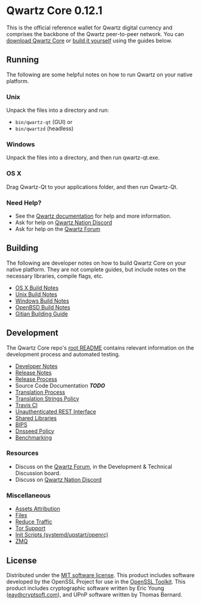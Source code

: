 Qwartz Core 0.12.1
=====================

This is the official reference wallet for Qwartz digital currency and comprises the backbone of the Qwartz peer-to-peer network. You can [download Qwartz Core](https://www.qwartz.org/downloads/) or [build it yourself](#building) using the guides below.

Running
---------------------
The following are some helpful notes on how to run Qwartz on your native platform.

### Unix

Unpack the files into a directory and run:

- `bin/qwartz-qt` (GUI) or
- `bin/qwartzd` (headless)

### Windows

Unpack the files into a directory, and then run qwartz-qt.exe.

### OS X

Drag Qwartz-Qt to your applications folder, and then run Qwartz-Qt.

### Need Help?

* See the [Qwartz documentation](https://dashpay.atlassian.net/wiki/display/DOC)
for help and more information.
* Ask for help on [Qwartz Nation Discord](http://qwartzchat.org)
* Ask for help on the [Qwartz Forum](https://qwartz.org/forum)

Building
---------------------
The following are developer notes on how to build Qwartz Core on your native platform. They are not complete guides, but include notes on the necessary libraries, compile flags, etc.

- [OS X Build Notes](build-osx.md)
- [Unix Build Notes](build-unix.md)
- [Windows Build Notes](build-windows.md)
- [OpenBSD Build Notes](build-openbsd.md)
- [Gitian Building Guide](gitian-building.md)

Development
---------------------
The Qwartz Core repo's [root README](/README.md) contains relevant information on the development process and automated testing.

- [Developer Notes](developer-notes.md)
- [Release Notes](release-notes.md)
- [Release Process](release-process.md)
- Source Code Documentation ***TODO***
- [Translation Process](translation_process.md)
- [Translation Strings Policy](translation_strings_policy.md)
- [Travis CI](travis-ci.md)
- [Unauthenticated REST Interface](REST-interface.md)
- [Shared Libraries](shared-libraries.md)
- [BIPS](bips.md)
- [Dnsseed Policy](dnsseed-policy.md)
- [Benchmarking](benchmarking.md)

### Resources
* Discuss on the [Qwartz Forum](https://qwartz.org/forum), in the Development & Technical Discussion board.
* Discuss on [Qwartz Nation Discord](http://qwartzchat.org)

### Miscellaneous
- [Assets Attribution](assets-attribution.md)
- [Files](files.md)
- [Reduce Traffic](reduce-traffic.md)
- [Tor Support](tor.md)
- [Init Scripts (systemd/upstart/openrc)](init.md)
- [ZMQ](zmq.md)

License
---------------------
Distributed under the [MIT software license](/COPYING).
This product includes software developed by the OpenSSL Project for use in the [OpenSSL Toolkit](https://www.openssl.org/). This product includes
cryptographic software written by Eric Young ([eay@cryptsoft.com](mailto:eay@cryptsoft.com)), and UPnP software written by Thomas Bernard.
